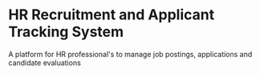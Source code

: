 # HR Recruitment and Applicant Tracking System

A platform for HR professional's to manage job postings, applications and candidate evaluations